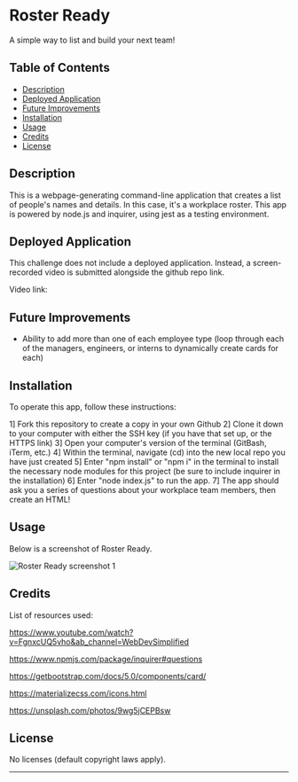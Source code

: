 # Roster Ready
A simple way to list and build your next team!

## Table of Contents

- [Description](#description)
- [Deployed Application](#deployed-application)
- [Future Improvements](#future-improvements)
- [Installation](#installation)
- [Usage](#usage)
- [Credits](#credits)
- [License](#license)

## Description
This is a webpage-generating command-line application that creates a list of people's names and details. In this case, it's a workplace roster. This app is powered by node.js and inquirer, using jest as a testing environment.


## Deployed Application

This challenge does not include a deployed application. Instead, a screen-recorded video is submitted alongside the github repo link.

Video link:



## Future Improvements

 * Ability to add more than one of each employee type (loop through each of the managers, engineers, or interns to dynamically create cards for each)

## Installation

To operate this app, follow these instructions:

1] Fork this repository to create a copy in your own Github
2] Clone it down to your computer with either the SSH key (if you have that set up, or the HTTPS link)
3] Open your computer's version of the terminal (GitBash, iTerm, etc.)
4] Within the terminal, navigate (cd) into the new local repo you have just created
5] Enter "npm install" or "npm i" in the terminal to install the necessary node modules for this project (be sure to include inquirer in the installation)
6] Enter "node index.js" to run the app.
7] The app should ask you a series of questions about your workplace team members, then create an HTML!

## Usage

Below is a screenshot of Roster Ready.

![Roster Ready screenshot 1](./assets/images/roster_ready_screenshot1.png)

## Credits

List of resources used:

https://www.youtube.com/watch?v=FgnxcUQ5vho&ab_channel=WebDevSimplified

https://www.npmjs.com/package/inquirer#questions

https://getbootstrap.com/docs/5.0/components/card/

https://materializecss.com/icons.html

https://unsplash.com/photos/9wg5jCEPBsw

## License

No licenses (default copyright laws apply).

---